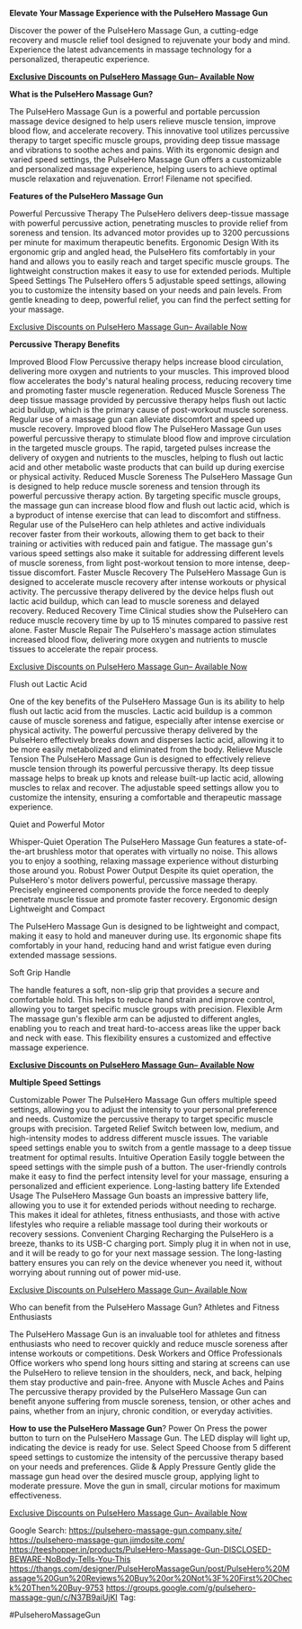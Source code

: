 **Elevate Your Massage Experience with the PulseHero Massage Gun**

Discover the power of the PulseHero Massage Gun, a cutting-edge recovery and muscle relief tool designed to rejuvenate your body and mind. Experience the latest advancements in massage technology for a personalized, therapeutic experience.

**[Exclusive Discounts on PulseHero Massage Gun– Available Now](https://www.healthtruenews.com/us/ca/pulsehero-massagegun)**

 
**What is the PulseHero Massage Gun?**

The PulseHero Massage Gun is a powerful and portable percussion massage device designed to help users relieve muscle tension, improve blood flow, and accelerate recovery. This innovative tool utilizes percussive therapy to target specific muscle groups, providing deep tissue massage and vibrations to soothe aches and pains.
With its ergonomic design and varied speed settings, the PulseHero Massage Gun offers a customizable and personalized massage experience, helping users to achieve optimal muscle relaxation and rejuvenation.
Error! Filename not specified.

**Features of the PulseHero Massage Gun**

Powerful Percussive Therapy
The PulseHero delivers deep-tissue massage with powerful percussive action, penetrating muscles to provide relief from soreness and tension. Its advanced motor provides up to 3200 percussions per minute for maximum therapeutic benefits.
Ergonomic Design
With its ergonomic grip and angled head, the PulseHero fits comfortably in your hand and allows you to easily reach and target specific muscle groups. The lightweight construction makes it easy to use for extended periods.
Multiple Speed Settings
The PulseHero offers 5 adjustable speed settings, allowing you to customize the intensity based on your needs and pain levels. From gentle kneading to deep, powerful relief, you can find the perfect setting for your massage.

[Exclusive Discounts on PulseHero Massage Gun– Available Now](https://www.healthtruenews.com/us/ca/pulsehero-massagegun)

 
 
**Percussive Therapy Benefits**

Improved Blood Flow
Percussive therapy helps increase blood circulation, delivering more oxygen and nutrients to your muscles. This improved blood flow accelerates the body's natural healing process, reducing recovery time and promoting faster muscle regeneration.
Reduced Muscle Soreness
The deep tissue massage provided by percussive therapy helps flush out lactic acid buildup, which is the primary cause of post-workout muscle soreness. Regular use of a massage gun can alleviate discomfort and speed up muscle recovery.
Improved blood flow
The PulseHero Massage Gun uses powerful percussive therapy to stimulate blood flow and improve circulation in the targeted muscle groups. The rapid, targeted pulses increase the delivery of oxygen and nutrients to the muscles, helping to flush out lactic acid and other metabolic waste products that can build up during exercise or physical activity.
Reduced Muscle Soreness
The PulseHero Massage Gun is designed to help reduce muscle soreness and tension through its powerful percussive therapy action. By targeting specific muscle groups, the massage gun can increase blood flow and flush out lactic acid, which is a byproduct of intense exercise that can lead to discomfort and stiffness.
Regular use of the PulseHero can help athletes and active individuals recover faster from their workouts, allowing them to get back to their training or activities with reduced pain and fatigue. The massage gun's various speed settings also make it suitable for addressing different levels of muscle soreness, from light post-workout tension to more intense, deep-tissue discomfort.
Faster Muscle Recovery
The PulseHero Massage Gun is designed to accelerate muscle recovery after intense workouts or physical activity. The percussive therapy delivered by the device helps flush out lactic acid buildup, which can lead to muscle soreness and delayed recovery.
Reduced Recovery Time
Clinical studies show the PulseHero can reduce muscle recovery time by up to 15 minutes compared to passive rest alone.
Faster Muscle Repair
The PulseHero's massage action stimulates increased blood flow, delivering more oxygen and nutrients to muscle tissues to accelerate the repair process.

[Exclusive Discounts on PulseHero Massage Gun– Available Now](https://www.healthtruenews.com/us/ca/pulsehero-massagegun)

 
Flush out Lactic Acid

One of the key benefits of the PulseHero Massage Gun is its ability to help flush out lactic acid from the muscles. Lactic acid buildup is a common cause of muscle soreness and fatigue, especially after intense exercise or physical activity. The powerful percussive therapy delivered by the PulseHero effectively breaks down and disperses lactic acid, allowing it to be more easily metabolized and eliminated from the body.
Relieve Muscle Tension
The PulseHero Massage Gun is designed to effectively relieve muscle tension through its powerful percussive therapy. Its deep tissue massage helps to break up knots and release built-up lactic acid, allowing muscles to relax and recover. The adjustable speed settings allow you to customize the intensity, ensuring a comfortable and therapeutic massage experience.

Quiet and Powerful Motor

Whisper-Quiet Operation
The PulseHero Massage Gun features a state-of-the-art brushless motor that operates with virtually no noise. This allows you to enjoy a soothing, relaxing massage experience without disturbing those around you.
Robust Power Output
Despite its quiet operation, the PulseHero's motor delivers powerful, percussive massage therapy. Precisely engineered components provide the force needed to deeply penetrate muscle tissue and promote faster recovery.
Ergonomic design
Lightweight and Compact

The PulseHero Massage Gun is designed to be lightweight and compact, making it easy to hold and maneuver during use. Its ergonomic shape fits comfortably in your hand, reducing hand and wrist fatigue even during extended massage sessions.

Soft Grip Handle

The handle features a soft, non-slip grip that provides a secure and comfortable hold. This helps to reduce hand strain and improve control, allowing you to target specific muscle groups with precision.
Flexible Arm
The massage gun's flexible arm can be adjusted to different angles, enabling you to reach and treat hard-to-access areas like the upper back and neck with ease. This flexibility ensures a customized and effective massage experience.

**[Exclusive Discounts on PulseHero Massage Gun– Available Now](https://www.healthtruenews.com/us/ca/pulsehero-massagegun)**

 
 
**Multiple Speed Settings**

Customizable Power
The PulseHero Massage Gun offers multiple speed settings, allowing you to adjust the intensity to your personal preference and needs. Customize the percussive therapy to target specific muscle groups with precision.
Targeted Relief
Switch between low, medium, and high-intensity modes to address different muscle issues. The variable speed settings enable you to switch from a gentle massage to a deep tissue treatment for optimal results.
Intuitive Operation
Easily toggle between the speed settings with the simple push of a button. The user-friendly controls make it easy to find the perfect intensity level for your massage, ensuring a personalized and efficient experience.
Long-lasting battery life
Extended Usage
The PulseHero Massage Gun boasts an impressive battery life, allowing you to use it for extended periods without needing to recharge. This makes it ideal for athletes, fitness enthusiasts, and those with active lifestyles who require a reliable massage tool during their workouts or recovery sessions.
Convenient Charging
Recharging the PulseHero is a breeze, thanks to its USB-C charging port. Simply plug it in when not in use, and it will be ready to go for your next massage session. The long-lasting battery ensures you can rely on the device whenever you need it, without worrying about running out of power mid-use.

[Exclusive Discounts on PulseHero Massage Gun– Available Now](https://www.healthtruenews.com/us/ca/pulsehero-massagegun)

 
Who can benefit from the PulseHero Massage Gun?
Athletes and Fitness Enthusiasts

The PulseHero Massage Gun is an invaluable tool for athletes and fitness enthusiasts who need to recover quickly and reduce muscle soreness after intense workouts or competitions.
Desk Workers and Office Professionals
Office workers who spend long hours sitting and staring at screens can use the PulseHero to relieve tension in the shoulders, neck, and back, helping them stay productive and pain-free.
Anyone with Muscle Aches and Pains
The percussive therapy provided by the PulseHero Massage Gun can benefit anyone suffering from muscle soreness, tension, or other aches and pains, whether from an injury, chronic condition, or everyday activities.

**How to use the PulseHero Massage Gun**?
Power On
Press the power button to turn on the PulseHero Massage Gun. The LED display will light up, indicating the device is ready for use.
Select Speed
Choose from 5 different speed settings to customize the intensity of the percussive therapy based on your needs and preferences.
Glide & Apply Pressure
Gently glide the massage gun head over the desired muscle group, applying light to moderate pressure. Move the gun in small, circular motions for maximum effectiveness.

[Exclusive Discounts on PulseHero Massage Gun– Available Now](https://www.healthtruenews.com/us/ca/pulsehero-massagegun)

 
 
Google Search:
https://pulsehero-massage-gun.company.site/
https://pulsehero-massage-gun.jimdosite.com/
https://teeshopper.in/products/PulseHero-Massage-Gun-DISCLOSED-BEWARE-NoBody-Tells-You-This
https://thangs.com/designer/PulseHeroMassageGun/post/PulseHero%20Massage%20Gun%20Reviews%20Buy%20or%20Not%3F%20First%20Check%20Then%20Buy-9753
https://groups.google.com/g/pulsehero-massage-gun/c/N37B9aiUjKI
Tag:

#PulseheroMassageGun

